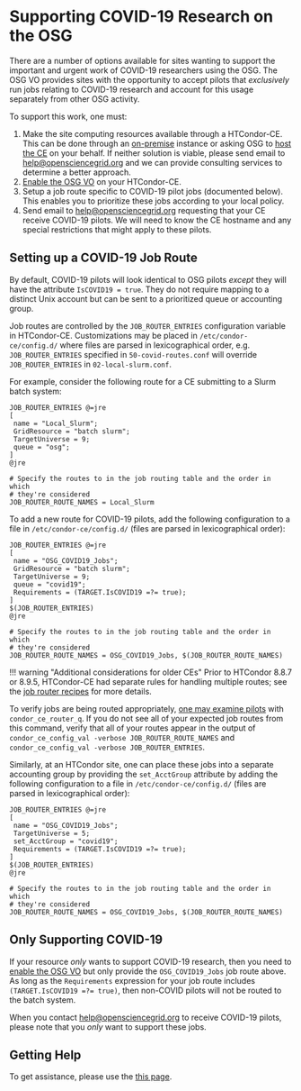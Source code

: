 
Supporting COVID-19 Research on the OSG
=======================================

There are a number of options available for sites wanting to support the
important and urgent work of COVID-19 researchers using the OSG.  The OSG VO
provides sites with the opportunity to accept pilots that _exclusively_ run
jobs relating to COVID-19 research and account for this usage separately
from other OSG activity.

To support this work, one must:

1. Make the site computing resources available through a HTCondor-CE.
   This can be done through an [on-premise](/compute-element/install-htcondor-ce/) instance or asking OSG to
   [host the CE](/compute-element/hosted-ce/) on your behalf.
   If neither solution is viable, please send email to <help@opensciencegrid.org> and we can provide consulting
   services to determine a better approach.
1. [Enable the OSG VO](/security/lcmaps-voms-authentication/#configuring-the-lcmaps-voms-plugin) on your HTCondor-CE.
1. Setup a job route specific to COVID-19 pilot jobs (documented below).
   This enables you to prioritize these jobs according to your local policy.
1. Send email to <help@opensciencegrid.org> requesting that your CE receive COVID-19 pilots.
   We will need to know the CE hostname and any special restrictions that might apply to these pilots.

Setting up a COVID-19 Job Route
-------------------------------

By default, COVID-19 pilots will look identical to OSG pilots _except_ they
will have the attribute `IsCOVID19 = true`.  They do not require mapping to
a distinct Unix account but can be sent to a prioritized queue or accounting
group.

Job routes are controlled by the `JOB_ROUTER_ENTRIES` configuration variable in HTCondor-CE.
Customizations may be placed in `/etc/condor-ce/config.d/` where files are parsed in lexicographical order, e.g.
`JOB_ROUTER_ENTRIES` specified in `50-covid-routes.conf` will override `JOB_ROUTER_ENTRIES` in `02-local-slurm.conf`.

For example, consider the following route for a CE submitting to a Slurm batch
system:

```
JOB_ROUTER_ENTRIES @=jre
[
 name = "Local_Slurm";
 GridResource = "batch slurm";
 TargetUniverse = 9;
 queue = "osg";
]
@jre

# Specify the routes to in the job routing table and the order in which
# they're considered
JOB_ROUTER_ROUTE_NAMES = Local_Slurm
```

To add a new route for COVID-19 pilots, add the following configuration to a file in `/etc/condor-ce/config.d/` (files
are parsed in lexicographical order):

```
JOB_ROUTER_ENTRIES @=jre
[
 name = "OSG_COVID19_Jobs";
 GridResource = "batch slurm";
 TargetUniverse = 9;
 queue = "covid19";
 Requirements = (TARGET.IsCOVID19 =?= true);
]
$(JOB_ROUTER_ENTRIES)
@jre

# Specify the routes to in the job routing table and the order in which
# they're considered
JOB_ROUTER_ROUTE_NAMES = OSG_COVID19_Jobs, $(JOB_ROUTER_ROUTE_NAMES)
```

!!! warning "Additional considerations for older CEs"
    Prior to HTCondor 8.8.7 or 8.9.5, HTCondor-CE had separate rules for handling
    multiple routes; see the
    [job router recipes](/compute-element/job-router-recipes#how-jobs-match-to-job-routes) for more
    details.

To verify jobs are being routed appropriately,
[one may examine pilots](/compute-element/troubleshoot-htcondor-ce/#condor_ce_router_q)
with `condor_ce_router_q`.
If you do not see all of your expected job routes from this command, verify that all of your routes appear in the output
of `condor_ce_config_val -verbose JOB_ROUTER_ROUTE_NAMES` and `condor_ce_config_val -verbose JOB_ROUTER_ENTRIES`.

Similarly, at an HTCondor site, one can place these jobs into a separate accounting group by providing the
`set_AcctGroup` attribute by adding the following configuration to a file in `/etc/condor-ce/config.d/` (files are
parsed in lexicographical order):

```hl_lines="5"
JOB_ROUTER_ENTRIES @=jre
[
 name = "OSG_COVID19_Jobs";
 TargetUniverse = 5;
 set_AcctGroup = "covid19";
 Requirements = (TARGET.IsCOVID19 =?= true);
]
$(JOB_ROUTER_ENTRIES)
@jre

# Specify the routes to in the job routing table and the order in which
# they're considered
JOB_ROUTER_ROUTE_NAMES = OSG_COVID19_Jobs, $(JOB_ROUTER_ROUTE_NAMES)
```

Only Supporting COVID-19
------------------------

If your resource _only_ wants to support COVID-19 research, then you need
to [enable the OSG VO](/security/lcmaps-voms-authentication/#configuring-the-lcmaps-voms-plugin)
but only provide the `OSG_COVID19_Jobs` job route above.  As long as the
`Requirements` expression for your job route includes
`(TARGET.IsCOVID19 =?= true)`, then non-COVID pilots will not be routed
to the batch system.

When you contact <help@opensciencegrid.org> to receive COVID-19 pilots,
please note that you _only_ want to support these jobs.

Getting Help
------------

To get assistance, please use the [this page](/common/help).

